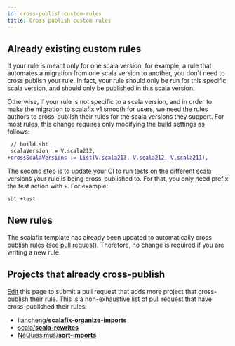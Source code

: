 ```yaml
---
id: cross-publish-custom-rules
title: Cross publish custom rules
---
```

## Already existing custom rules
If your rule is meant only for one scala version, for example, a rule that
automates a migration from one scala version to another, you don't need
to cross publish your rule. In fact, your rule should only be run for
this specific scala version, and should only be published in this
scala version.

Otherwise, if your rule is not specific to a scala version, and in order
to make the migration to scalafix v1 smooth for users, we need the rules
authors to cross-publish their rules for the scala versions they support.
For most rules, this change requires only modifying the build settings as follows:

```diff
 // build.sbt
 scalaVersion := V.scala212,
+crossScalaVersions := List(V.scala213, V.scala212, V.scala211),
```
The second step is to update your CI to run tests on the different
scala versions your rule is being cross-published to. For that, you only
need prefix the test action with `+`. For example:
```
sbt +test
```

## New rules
The scalafix template has already been updated to automatically
cross publish rules (see [pull request](https://github.com/scalacenter/scalafix/issues/1202)).
Therefore, no change is required if you are writing a new rule.



## Projects that already cross-publish
[Edit](https://github.com/scalacenter/scalafix/edit/master/docs/developers/cross-publish-custom-rules.md) this page to submit a pull request that adds more project that cross-publish their rule.
This is a non-exhaustive list of pull request that have cross-published their rules:
- [liancheng/**scalafix-organize-imports**](https://github.com/liancheng/scalafix-organize-imports/pull/69)
- [scala/**scala-rewrites**](https://github.com/scala/scala-rewrites/pull/33)
- [NeQuissimus/**sort-imports**](https://github.com/NeQuissimus/sort-imports/pull/66)
